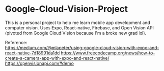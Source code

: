 # Google-Cloud-Vision-Project
This is a personal project to help me learn mobile app development and computer vision.
Uses Expo, React-native, Firebase, and Open Vision API (pivoted from Google Cloud Vision because I'm a broke new grad lol).

Reference:<br>
https://medium.com/@mlapeter/using-google-cloud-vision-with-expo-and-react-native-7d18991da1dd
https://www.freecodecamp.org/news/how-to-create-a-camera-app-with-expo-and-react-native/
https://openvisionapi.com/#demo